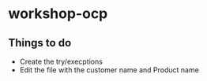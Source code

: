 # workshop-ocp
## Things to do 
* Create the try/execptions 
* Edit the file with the customer name and Product name
